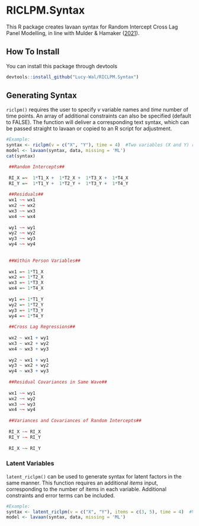 # RICLPM.Syntax

This R package creates lavaan syntax for Random Intercept Cross Lag Panel Modelling, in line with Mulder & Hamaker ([2021](https://doi.org/10.1080/10705511.2020.1784738)). 

## How To Install

You can install this package through devtools

```r
devtools::install_github("Lucy-Wal/RICLPM.Syntax")
```

## Generating Syntax
`riclpm()` requires the user to specify *v* variable names and *time* number of time points. An array of additional constraints can also be specified (default to FALSE).
The function will deliver a corresponding text syntax, which can be passed straight to lavaan or copied to an R script for adjustment.

```r
#Example:
syntax <- riclpm(v = c("X", "Y"), time = 4)  #Two variables (X and Y) recorded at 4 time points
model <- lavaan(syntax, data, missing = 'ML')
cat(syntax)
```

```r
 ##Random Intercepts## 
 
 RI_X =~  1*T1_X +  1*T2_X +  1*T3_X +  1*T4_X 
 RI_Y =~  1*T1_Y +  1*T2_Y +  1*T3_Y +  1*T4_Y 
 
 ##Residuals## 
 wx1 ~~ wx1 
 wx2 ~~ wx2 
 wx3 ~~ wx3 
 wx4 ~~ wx4 
 
 wy1 ~~ wy1 
 wy2 ~~ wy2 
 wy3 ~~ wy3 
 wy4 ~~ wy4 
 
 
 ##Within Person Variables## 
 
 wx1 =~ 1*T1_X 
 wx2 =~ 1*T2_X 
 wx3 =~ 1*T3_X 
 wx4 =~ 1*T4_X 
 
 wy1 =~ 1*T1_Y 
 wy2 =~ 1*T2_Y 
 wy3 =~ 1*T3_Y 
 wy4 =~ 1*T4_Y 
 
 ##Cross Lag Regressions## 
 
 wx2 ~ wx1 + wy1 
 wx3 ~ wx2 + wy2 
 wx4 ~ wx3 + wy3 
 
 wy2 ~ wx1 + wy1 
 wy3 ~ wx2 + wy2 
 wy4 ~ wx3 + wy3 
 
 ##Residual Covariances in Same Wave## 
 
 wx1 ~~ wy1 
 wx2 ~~ wy2 
 wx3 ~~ wy3 
 wx4 ~~ wy4 
 
 ##Variances and Covariances of Random Intercepts## 
 
 RI_X ~~ RI_X 
 RI_Y ~~ RI_Y 
 
 RI_X ~~ RI_Y
```


### Latent Variables
`latent_riclpm()` can be used to generate syntax for latent factors in the same manner. This function requires an additional *items* input, corresponding to the number of items in each variable.
Additional constraints and error terms can be included. 

```r
#Example:
syntax <- latent_riclpm(v = c("X", "Y"), items = c(3, 5), time = 4)  #Variable X is measured by 3 items, variabale Y is measured by 5 items, across 4 time points
model <- lavaan(syntax, data, missing = 'ML')
```

